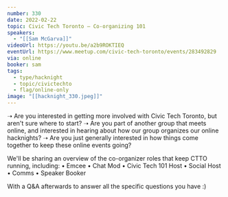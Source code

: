 ```yaml
---
number: 330
date: 2022-02-22
topic: Civic Tech Toronto – Co-organizing 101
speakers:
  - "[[Sam McGarva]]"
videoUrl: https://youtu.be/a2b9ROKTIEQ
eventUrl: https://www.meetup.com/civic-tech-toronto/events/283492829
via: online
booker: sam
tags:
  - type/hacknight
  - topic/civictechto
  - flag/online-only
image: "[[hacknight_330.jpeg]]"
---
```


➝ Are you interested in getting more involved with Civic Tech Toronto, but aren't sure where to start?
➝ Are you part of another group that meets online, and interested in hearing about how our group organizes our online hacknights?
➝ Are you just generally interested in how things come together to keep these online events going?

We'll be sharing an overview of the co-organizer roles that keep CTTO running, including:
• Emcee
• Chat Mod
• Civic Tech 101 Host
• Social Host
• Comms
• Speaker Booker

With a Q&A afterwards to answer all the specific questions you have :)

